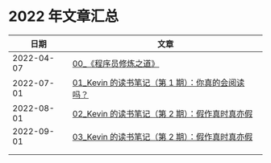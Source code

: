 # 2022 年文章汇总

| 日期       | 文章                                                            |
| ---------- | --------------------------------------------------------------- |
| 2022-04-07 | [00\_《程序员修炼之道》](2022-04-07/)                           |
| 2022-07-01 | [01_Kevin 的读书笔记（第 1 期）：你真的会阅读吗？](2022-07-01/) |
| 2022-08-01 | [02_Kevin 的读书笔记（第 2 期）：假作真时真亦假](2022-08-01/)   |
| 2022-09-01 | [03_Kevin 的读书笔记（第 2 期）：假作真时真亦假](2022-09-01/)   |
|            |                                                                 |
|            |                                                                 |

